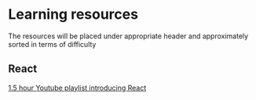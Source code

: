 # Learning resources
The resources will be placed under appropriate header and approximately sorted in terms of difficulty
## React
[1.5 hour Youtube playlist introducing React](https://www.youtube.com/watch?v=AtKh6tp44Ck&index=9&list=PLLnpHn493BHFfs3Uj5tvx17mXk4B4ws4p&nohtml5=False)
